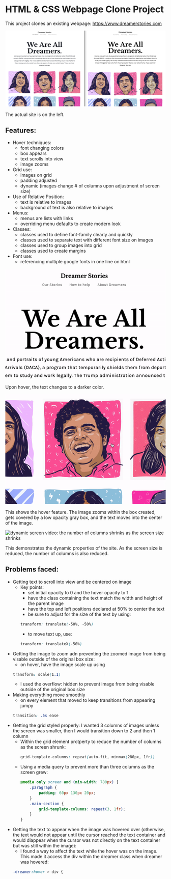 # HTML & CSS Webpage Clone Project
This project clones an existing webpage: https://www.dreamerstories.com

![side by side comparison of the two sites](images/side_by_side.png)

The actual site is on the left.

## Features:
- Hover techniques:
    - font changing colors
    - box appears
    - text scrolls into view
    - image zooms
- Grid use:
    - images on grid
    - padding adjusted
    - dynamic (images change # of columns upon adjustment of screen size)
- Use of Relative Position:
    - text is relative to images
    - background of text is also relative to images
- Menus:
    - menus are lists with links
    - overriding menu defaults to create modern look
- Classes:
    - classes used to define font-family clearly and quickly
    - classes used to separate text with different font size on images
    - classes used to group images into grid
    - classes used to create margins
- Font use:
    - referencing multiple google fonts in one line on html

![hover on the menu, text color change](images/hover_2.gif)

Upon hover, the text changes to a darker color.

![image changes upon hover](images/hover_1.gif)

This shows the hover feature. The image zooms within the box created, gets covered by a low opacity gray box, and the text moves into the center of the image.

![dynamic screen video: the number of columns shrinks as the screen size shrinks](images/dynamic_site.gif)

This demonstrates the dynamic properties of the site. As the screen size is reduced, the number of columns is also reduced.



## Problems faced:
- Getting text to scroll into view and be centered on image
    - Key points: 
        - set initial opacity to 0 and the hover opacity to 1
        - have the class containing the text match the width and height of the parent image 
        - have the top and left positions declared at 50% to center the text
        - be sure to adjust for the size of the text by using: 
        ```css
        transform: translate(-50%, -50%)
        ```
        - to move text up, use: 
        ```css
        transform: translateX(-50%) 
        ```
- Getting the image to zoom adn preventing the zoomed image from being visable outside of the original box size:
    - on hover, have the image scale up using 
    ```css
    transform: scale(1.1)
    ```
    - I used the overflow: hidden to prevent image from being visable outside of the original box size
- Making everything move smoothly
    - on every element that moved to keep transitions from appearing jumpy
    ```css
    transition: .5s ease
    ```
- Getting the grid styled properly: I wanted 3 columns of images unless the screen was smaller, then I would transition down to 2 and then 1 column
    - Within the grid element protperty to reduce the number of columns as the screen shrunk:
        ```css
        grid-template-columns: repeat(auto-fit, minmax(280px, 1fr))
        ```
    - Using a media query to prevent more than three columns as the screen grew:
        ```css
        @media only screen and (min-width: 780px) {
            .paragraph {
                padding: 60px 130px 20px;
            }
            .main-section {
                grid-template-columns: repeat(3, 1fr);
            }
        }

        ```
- Getting the text to appear when the image was hovered over (otherwise, the text would not appear until the cursor reached the text container and would diappear when the cursor was not directly on the text container but was still within the image):
    - I found a way to affect the text while the hover was on the image. This made it access the div within the dreamer class when dreamer was hovered:
    ```css
    .dreamer:hover > div {
    ```



